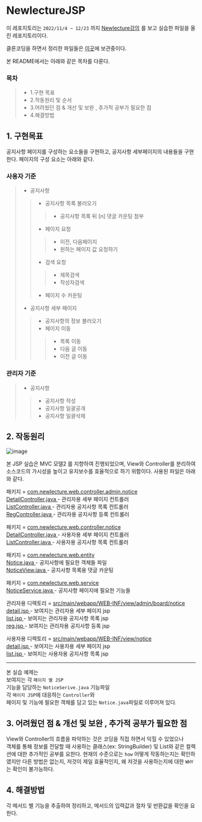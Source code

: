 # NewlectureJSP
이 레포지토리는 ```2022/11/4 ~ 12/23``` 까지 <a href ="https://www.youtube.com/watch?v=drCj2k50j_k&list=PLq8wAnVUcTFVOtENMsujSgtv2TOsMy8zd"> Newlecture강의</a> 를 보고 실습한 파일을 올린 레포지토리이다.    

클론코딩을 하면서 정리한 파일들은 <a href = "https://github.com/LDH9219/JSP_servlet">이곳</a>에 보관중이다.

본 README에서는 아래와 같은 목차를 다룬다.

### 목차
> * 1.구현 목표    
> * 2.작동원리 및 순서    
> * 3.어려웠던 점 & 개선 및 보완 , 추가적 공부가 필요한 점  
> * 4.해결방법
    
## 1. 구현목표
공지사항 페이지를 구성하는 요소들을 구현하고, 공지사항 세부페이지의 내용들을 구현한다.
페이지의 구성 요소는 아래와 같다.

### 사용자 기준
> * 공지사항
> > * 공지사항 목록 불러오기
> > > * 공지사항 목록 뒤 [n] 댓글 카운팅 첨부
> > * 페이지 요청    
> > > * 이전, 다음페이지
> > > * 원하는 페이지 값 요청하기
> > * 검색 요청    
> > > * 제목검색
> > > * 작성자검색
> > * 페이지 수 카운팅
> * 공지사항 세부 페이지
> > * 공지사항의 정보 불러오기
> > * 페이지 이동
> > > * 목록 이동
> > > * 다음 글 이동
> > > * 이전 글 이동

### 관리자 기준
> * 공지사항
> > * 공지사항 작성
> > * 공지사항 일괄공개
> > * 공지사항 일괄삭제

## 2. 작동원리
![image](https://user-images.githubusercontent.com/62749021/209472574-91a92c66-3b10-434b-9b03-5c52d62f59ba.png)

본 JSP 실습은 MVC 모델2 를 지향하여 진행되었으며, View와 Controller를 분리하여 소스코드의 가시성을 높이고 유지보수를 효율적으로 하기 위함이다.
사용된 파일은 아래와 같다.   

패키지 = <a href = "https://github.com/LDH9219/NewrectureJSP/tree/main/JSPPrj/src/main/java/com/newlecture/web/controller/admin/notice">
com.newlecture.web.controller.admin.notice
</a>
<br>
<a href = "https://github.com/LDH9219/NewrectureJSP/blob/main/JSPPrj/src/main/java/com/newlecture/web/controller/admin/notice/DetailController.java">
  DetailController.java
</a> - 관리자용 세부 페이지 컨트롤러
<br>
<a href = "https://github.com/LDH9219/NewrectureJSP/blob/main/JSPPrj/src/main/java/com/newlecture/web/controller/admin/notice/ListController.java">
  ListController.java
</a> - 관리자용 공지사항 목록 컨트롤러
<br>
<a href = "https://github.com/LDH9219/NewrectureJSP/blob/main/JSPPrj/src/main/java/com/newlecture/web/controller/admin/notice/RegController.java">
  RegController.java
</a> - 관리자용 공지사항 등록 컨트롤러    

패키지 = <a href="https://github.com/LDH9219/NewrectureJSP/tree/main/JSPPrj/src/main/java/com/newlecture/web/controller/notice">
com.newlecture.web.controller.notice
</a>
<br>
<a href = "https://github.com/LDH9219/NewrectureJSP/blob/main/JSPPrj/src/main/java/com/newlecture/web/controller/notice/DetailController.java">
DetailController.java
</a> - 사용자용 세부 페이지 컨트롤러
<br>
<a href ="https://github.com/LDH9219/NewrectureJSP/blob/main/JSPPrj/src/main/java/com/newlecture/web/controller/notice/ListController.java">
ListController.java
</a> - 사용자용 공지사항 목록 컨트롤러
<br>

패키지 = <a href ="https://github.com/LDH9219/NewrectureJSP/tree/main/JSPPrj/src/main/java/com/newlecture/web/entity">
  com.newlecture.web.entity
</a>
<br>
<a href ="https://github.com/LDH9219/NewrectureJSP/blob/main/JSPPrj/src/main/java/com/newlecture/web/entity/Notice.java">
Notice.java
</a> - 공지사항에 필요한 객체들 파일
<br>
<a href ="https://github.com/LDH9219/NewrectureJSP/blob/main/JSPPrj/src/main/java/com/newlecture/web/entity/NoticeView.java">
NoticeView.java
</a> - 공지사항 목록용 댓글 카운팅
<br>

패키지 = <a href ="https://github.com/LDH9219/NewrectureJSP/tree/main/JSPPrj/src/main/java/com/newlecture/web/service">
com.newlecture.web.service
</a>
<br>
<a href ="https://github.com/LDH9219/NewrectureJSP/blob/main/JSPPrj/src/main/java/com/newlecture/web/service/NoticeService.java">
NoticeService.java
</a> - 공지사항 페이지에 필요한 기능들
<br>

관리자용 디렉토리 = <a href = "https://github.com/LDH9219/NewrectureJSP/tree/main/JSPPrj/src/main/webapp/WEB-INF/view/admin/board/notice">
src/main/webapp/WEB-INF/view/admin/board/notice
</a>
<br>
<a href ="https://github.com/LDH9219/NewrectureJSP/blob/main/JSPPrj/src/main/webapp/WEB-INF/view/admin/board/notice/detail.jsp">
detail.jsp
</a> - 보여지는 관리자용 세부 페이지 jsp
<br>
<a href ="https://github.com/LDH9219/NewrectureJSP/blob/main/JSPPrj/src/main/webapp/WEB-INF/view/admin/board/notice/list.jsp">
list.jsp
</a> - 보여지는 관리자용 공지사항 목록 jsp
<br>
<a href ="https://github.com/LDH9219/NewrectureJSP/blob/main/JSPPrj/src/main/webapp/WEB-INF/view/admin/board/notice/reg.jsp">
reg.jsp
</a> - 보여지는 관리자용 공지사항 등록 jsp

사용자용 디렉토리 = <a href = "https://github.com/LDH9219/NewrectureJSP/tree/main/JSPPrj/src/main/webapp/WEB-INF/view/notice">
src/main/webapp/WEB-INF/view/notice
</a>
<br>
<a href ="https://github.com/LDH9219/NewrectureJSP/blob/main/JSPPrj/src/main/webapp/WEB-INF/view/notice/detail.jsp">
detail.jsp
</a> - 보여지는 사용자용 세부 페이지 jsp
<br>
<a href="https://github.com/LDH9219/NewrectureJSP/blob/main/JSPPrj/src/main/webapp/WEB-INF/view/notice/list.jsp">
list.jsp
</a> - 보여지는 사용자용 공지사항 목록 jsp
<br>

***

본 실습 예제는 <br>
보여지는 각 ```페이지 별 JSP```<br>
기능을 담당하는 ```NoticeSerive.java``` 기능파일<br>
각 ```페이지 JSP```에 대응하는 ```Controller```와<br>
페이지 및 기능에 필요한 객체를 담고 있는 ```Notice.java```파일로 이루어져 있다.<br>


## 3. 어려웠던 점 & 개선 및 보완 , 추가적 공부가 필요한 점
View와 Controller의 흐름을 파악하는 것은 코딩을 직접 하면서 익힐 수 있었으나    
객체를 통해 정보를 전달할 때 사용하는 클래스(ex: StringBuilder) 및 List와 같은 컬렉션에 대한 추가적인 공부를 요한다.
현재의 수준으로는 ```how``` 어떻게 작동하는지는 확인하였지만
다른 방법은 없는지, 저것이 제일 효율적인지, 왜 저것을 사용하는지에 대한 ```WHY```는 확인이 불가능하다.

## 4. 해결방법
각 메서드 별 기능을 추출하여 정리하고, 메서드의 입력값과 절차 및 반환값을 확인을 요한다.
